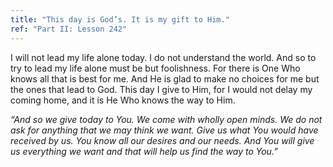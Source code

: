 ```yaml
---
title: "This day is God’s. It is my gift to Him."
ref: "Part II: Lesson 242"
---
```


I will not lead my life alone today. I do not understand the world. And
so to try to lead my life alone must be but foolishness. For there is
One Who knows all that is best for me. And He is glad to make no choices
for me but the ones that lead to God. This day I give to Him, for I would
not delay my coming home, and it is He Who knows the way to Him.

*“And so we give today to You. We come with wholly open minds. We do not
ask for anything that we may think we want. Give us what You would have
received by us. You know all our desires and our needs. And You will give
us everything we want and that will help us find the way to You.”*

